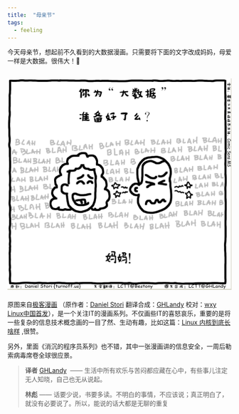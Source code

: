 ```yaml
---
title:  "母亲节"
tags:
  - feeling
---
```


​     今天母亲节，想起前不久看到的大数据漫画。只需要将下面的文字改成妈妈，母爱一样是大数据。很伟大！​:bouquet:​




![mama](../../assets/images/mama.png)
---
  原图来自[极客漫画](https://linux.cn/article-8475-1.html) （原作者：[Daniel Stori](http://turnoff.us/about/) 翻译合成：[GHLandy](https://github.com/GHLandy) 校对：[wxy](https://github.com/wxy)  [Linux中国首发](https://linux.cn/article-8485-1.html)），是一个关注IT的漫画系列。不仅画些IT的喜怒哀乐，重要的是将一些复杂的信息技术概念画的一目了然、生动有趣，比如这篇：[Linux 内核到底长啥样](https://linux.cn/article-8290-1.html) ,很赞。

  另外，里面《消沉的程序员系列》也不错，其中一张漫画讲的信息安全，一周后勒索病毒席卷全球很应景。

>  **译者**  [GHLandy](http://ghlandy.com/)   ——  生活中所有欢乐与苦闷都应藏在心中，有些事儿注定无人知晓，自己也无从说起。
>
>  **林彪**    ——   话要少说，书要多读。不明白的事情，不应该说；真正明白了，就没有必要说了。所以，能说的话大都是无聊的重复   
>

